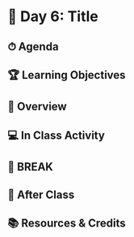 # 📜 Day 6: Title

## ⏱ Agenda

## 🏆 Learning Objectives

## 📖 Overview

## 💻 In Class Activity

## 🌴 BREAK

## 🌃 After Class

## 📚 Resources & Credits
